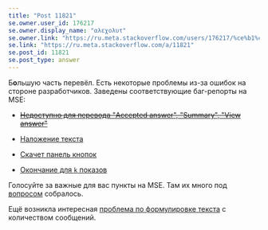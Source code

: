 ```yaml
---
title: "Post 11821"
se.owner.user_id: 176217
se.owner.display_name: "αλεχολυτ"
se.owner.link: "https://ru.meta.stackoverflow.com/users/176217/%ce%b1%ce%bb%ce%b5%cf%87%ce%bf%ce%bb%cf%85%cf%84"
se.link: "https://ru.meta.stackoverflow.com/a/11821"
se.post_id: 11821
se.post_type: answer
---
```

<p>Б<strong>о</strong>льшую часть перевёл. Есть некоторые проблемы из-за ошибок на стороне разработчиков. Заведены соответствующие баг-репорты на MSE:</p>
<ul>
<li><p><a href="https://meta.stackexchange.com/questions/372049/new-responsive-activity-page/372733#372733"><s>Недоступно для перевода &quot;Accepted answer&quot;, &quot;Summary&quot;, &quot;View answer&quot;</s></a></p>
</li>
<li><p><a href="https://meta.stackexchange.com/questions/372049/new-responsive-activity-page/372732#372732">Наложение текста</a></p>
</li>
<li><p><a href="https://meta.stackexchange.com/questions/372049/new-responsive-activity-page/372731#372731">Скачет панель кнопок</a></p>
</li>
<li><p><a href="https://meta.stackexchange.com/a/372815/339911">Окончание для <code>k</code> показов</a></p>
</li>
</ul>
<p>Голосуйте за важные для вас пункты на MSE. Там их много под <a href="https://meta.stackexchange.com/q/372049/339911">вопросом</a> собралось.</p>
<p>Ещё возникла интересная <a href="https://rus.stackexchange.com/q/468428/183872">проблема по формулировке текста</a> с количеством сообщений.</p>
